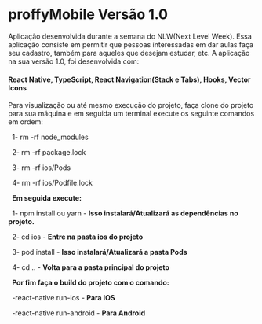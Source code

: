 # **proffyMobile Versão 1.0**

Aplicação desenvolvida durante a semana do NLW(Next Level Week). Essa aplicação consiste em permitir que pessoas interessadas
em dar aulas faça seu cadastro, também para aqueles que desejam estudar, etc. A aplicação na sua versão 1.0, foi desenvolvida com:

#### **React Native, TypeScript, React Navigation(Stack e Tabs), Hooks, Vector Icons**

Para visualização ou até mesmo execução do projeto, faça clone do projeto para sua máquina e em seguida um terminal execute os
seguinte comandos em ordem:

&nbsp;
1- rm -rf node_modules

&nbsp;
2- rm -rf package.lock

&nbsp;
3- rm -rf ios/Pods

&nbsp;
4- rm -rf ios/Podfile.lock

&nbsp;
**Em seguida execute:**

&nbsp;
1- npm install ou yarn - **Isso instalará/Atualizará as dependências no projeto.**

&nbsp;
2- cd ios - **Entre na pasta ios do projeto**

&nbsp;
3- pod install - **Isso instalará/Atualizará a pasta Pods**

&nbsp;
4- cd .. - **Volta para a pasta principal do projeto**

&nbsp;
**Por fim faça o build do projeto com o comando:**

&nbsp;
-react-native run-ios - **Para IOS**

&nbsp;
-react-native run-android - **Para Android**
